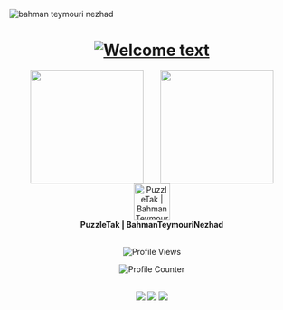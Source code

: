 <!-- تصویر کاور -->
![bahman teymouri nezhad](https://github.com/PuzzleTakX/PuzzleTakX/blob/main/covers.png?raw=true)

<!-- بخش خوش‌آمدگویی -->
<div align="center">
  <h1>
    <a href="https://github.com/PuzzleTakX/PuzzleTakX">
      <img alt="Welcome text"
        src="https://readme-typing-svg.herokuapp.com?font=Fira+Code&weight=500&size=40&pause=1000&color=6855D3&center=true&vCenter=true&width=500&height=70&lines=Hi%2C+I'm+PuzzleTak%F0%9F%91%8B">
    </a>
  </h1>
</div>

<!-- آمار گیت‌هاب -->
<div style="display: flex; justify-content: center; align-items: center; gap: 30px;">
  <!-- GitHub stats -->
  <a href="https://github.com/PuzzleTakX">
    <img height="200" src="https://github-readme-stats.vercel.app/api?username=PuzzleTakX&theme=github_dark" />
  </a>

  <!-- Top programming languages -->
  <a href="https://github.com/PuzzleTakX">
    <img height="200" src="https://github-readme-stats.vercel.app/api/top-langs?username=PuzzleTakX&layout=compact&langs_count=8&card_width=320&theme=github_dark" />
  </a>
</div>





<img width=0 height=0 src="https://komarev.com/ghpvc/?username=PuzzleTakX&color=1C4768" />
<div align="left">
  <div align="center">
   <img width="64" alt="PuzzleTak | BahmanTeymouriNezhad" src="https://github.com/PuzzleTakX/PuzzleTakX/blob/main/logo.png?raw=true">
    <br>
    <b>PuzzleTak | BahmanTeymouriNezhad</b>
    <br>
     <br>
    <p align="center">
  <img src="https://komarev.com/ghpvc/?username=PuzzleTakX&label=Profile%20views&color=00cd00&style=for-the-badge"
    alt="Profile Views">
</p>
    <p align="center">
  <img alt="Profile Counter" src="https://profile-counter.glitch.me/PuzzleTakX/count.svg">
</p>
    <br>
    <a href="https://www.instagram.com/puzzletak/"><img src="https://img.shields.io/static/v1?label=Instagram&message=%3E&color=F74262&logo=Instagram&flat-square&logoColor=white&labelColor=F74262"></a>
    <a href="https://t.me/puzzletak/"><img src="https://img.shields.io/static/v1?label=Telegram&message=%3E&color=0084C6&logo=Telegram&flat-square&logoColor=white&labelColor=0084C6"></a>
    <a href="mailto:puzzletakx@gmail.com"><img src="https://img.shields.io/static/v1?label=Email&message=%3E&color=C5211F&logo=gmail&flat-square&logoColor=white&labelColor=C5211F"></a>
  </div>
</div>
